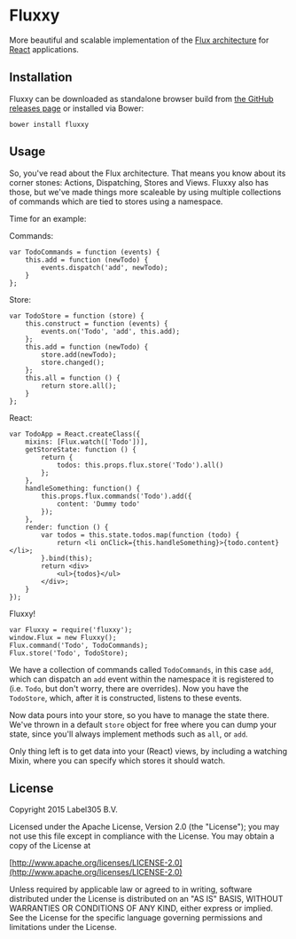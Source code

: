 Fluxxy
====

More beautiful and scalable implementation of the 
[Flux architecture](http://facebook.github.io/flux/docs/overview.html) for 
[React](http://facebook.github.io/react/) applications.

Installation
----

Fluxxy can be downloaded as standalone browser build from
[the GitHub releases page](https://github.com/Label305/Fluxxy/releases) or installed via
Bower:

    bower install fluxxy
    
Usage
----

So, you've read about the Flux architecture. That means you know about its corner 
stones: Actions, Dispatching, Stores and Views. Fluxxy also has those, but we've made things more scaleable by using multiple collections of commands which are tied to stores using a namespace.

Time for an example:

Commands:
```
var TodoCommands = function (events) {
    this.add = function (newTodo) {
        events.dispatch('add', newTodo);
    }
};
```

Store:
```
var TodoStore = function (store) {
    this.construct = function (events) {
        events.on('Todo', 'add', this.add);
    };
    this.add = function (newTodo) {
        store.add(newTodo);
        store.changed();
    };
    this.all = function () {
        return store.all();
    }
};
```

React:
```
var TodoApp = React.createClass({
    mixins: [Flux.watch(['Todo'])],
    getStoreState: function () {
        return {
            todos: this.props.flux.store('Todo').all()
        };
    },
    handleSomething: function() {
        this.props.flux.commands('Todo').add({
            content: 'Dummy todo'
        });
    },
    render: function () {
        var todos = this.state.todos.map(function (todo) {
            return <li onClick={this.handleSomething}>{todo.content}</li>;
        }.bind(this);
        return <div>
            <ul>{todos}</ul>
        </div>;
    }
});
```

Fluxxy!
```
var Fluxxy = require('fluxxy');
window.Flux = new Fluxxy();
Flux.command('Todo', TodoCommands);
Flux.store('Todo', TodoStore);
```

We have a collection of commands called `TodoCommands`, in this case `add`, which can dispatch an `add` event within the namespace it
is registered to (i.e. `Todo`, but don't worry, there are overrides). Now you have the `TodoStore`, which, after it is constructed,
listens to these events. 

Now data pours into your store, so you have to manage the state there. We've thrown in a default `store` object for free 
where you can dump your state, since you'll always implement methods such as `all`, or `add`. 

Only thing left is to get data into your (React) views, by including a watching Mixin, where you can specify which
stores it should watch.

License
---------
Copyright 2015 Label305 B.V.

Licensed under the Apache License, Version 2.0 (the "License");
you may not use this file except in compliance with the License.
You may obtain a copy of the License at

[http://www.apache.org/licenses/LICENSE-2.0](http://www.apache.org/licenses/LICENSE-2.0)

Unless required by applicable law or agreed to in writing, software
distributed under the License is distributed on an "AS IS" BASIS,
WITHOUT WARRANTIES OR CONDITIONS OF ANY KIND, either express or implied.
See the License for the specific language governing permissions and
limitations under the License.
